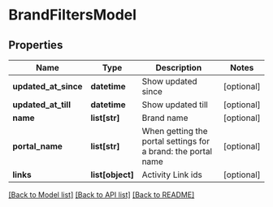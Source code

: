 # BrandFiltersModel

## Properties
Name | Type | Description | Notes
------------ | ------------- | ------------- | -------------
**updated_at_since** | **datetime** | Show updated since | [optional] 
**updated_at_till** | **datetime** | Show updated till | [optional] 
**name** | **list[str]** | Brand name | [optional] 
**portal_name** | **list[str]** | When getting the portal settings for a brand: the portal name | [optional] 
**links** | **list[object]** | Activity Link ids | [optional] 

[[Back to Model list]](../README.md#documentation-for-models) [[Back to API list]](../README.md#documentation-for-api-endpoints) [[Back to README]](../README.md)



